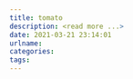 ```yaml
---
title: tomato
description: <read more ...>
date: 2021-03-21 23:14:01
urlname:
categories:
tags:
---
```

